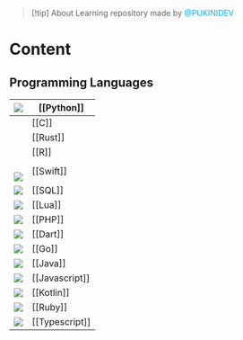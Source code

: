 
> [!tip] About
> Learning repository made by <font color="#00b0f0">@PUKINIDEV</font>
# Content
## Programming Languages

| <img src="https://cdn.jsdelivr.net/gh/devicons/devicon@latest/icons/python/python-original.svg" />                     | [[Python]]     |
| ---------------------------------------------------------------------------------------------------------------------- | -------------- |
|                                                                                                                        | [[C]]          |
|                                                                                                                        | [[Rust]]       |
|                                                                                                                        | [[R]]          |
| <br>      <img src="https://cdn.jsdelivr.net/gh/devicons/devicon@latest/icons/swift/swift-original.svg" />             | [[Swift]]      |
| <img src="https://cdn.jsdelivr.net/gh/devicons/devicon@latest/icons/azuresqldatabase/azuresqldatabase-original.svg" /> | [[SQL]]        |
| <img src="https://cdn.jsdelivr.net/gh/devicons/devicon@latest/icons/lua/lua-original.svg" />                           | [[Lua]]        |
| <img src="https://cdn.jsdelivr.net/gh/devicons/devicon@latest/icons/php/php-original.svg" />                           | [[PHP]]        |
| <img src="https://cdn.jsdelivr.net/gh/devicons/devicon@latest/icons/dart/dart-original.svg" />                         | [[Dart]]       |
| <img src="https://cdn.jsdelivr.net/gh/devicons/devicon@latest/icons/go/go-original.svg" /><br>                         | [[Go]]         |
| <img src="https://cdn.jsdelivr.net/gh/devicons/devicon@latest/icons/java/java-original.svg" /><br>                     | [[Java]]       |
| <img src="https://cdn.jsdelivr.net/gh/devicons/devicon@latest/icons/javascript/javascript-original.svg" /><br>         | [[Javascript]] |
| <img src="https://cdn.jsdelivr.net/gh/devicons/devicon@latest/icons/kotlin/kotlin-original.svg" /><br>                 | [[Kotlin]]     |
| <img src="https://cdn.jsdelivr.net/gh/devicons/devicon@latest/icons/ruby/ruby-original.svg" />                         | [[Ruby]]       |
| <img src="https://cdn.jsdelivr.net/gh/devicons/devicon@latest/icons/typescript/typescript-original.svg" /><br>         | [[Typescript]] |
